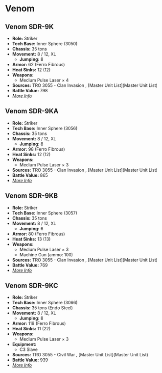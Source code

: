 # Venom 

## Venom SDR-9K 

- **Role:** Striker 
- **Tech Base:** Inner Sphere (3050) 
- **Chassis:** 35 tons 
- **Movement:** 8 / 12, XL 
  - **Jumping:** 8 
- **Armor:** 62 (Ferro Fibrous) 
- **Heat Sinks:** 12 (12) 
- **Weapons:** 
  - Medium Pulse Laser × 4 
- **Sources:** TRO 3055 - Clan Invasion , [Master Unit List](Master Unit List) 
- **Battle Value:** 798 
- [*More Info*](venom/venom_sdr-9k.md) 

## Venom SDR-9KA 

- **Role:** Striker 
- **Tech Base:** Inner Sphere (3056) 
- **Chassis:** 35 tons 
- **Movement:** 8 / 12, XL 
  - **Jumping:** 8 
- **Armor:** 98 (Ferro Fibrous) 
- **Heat Sinks:** 12 (12) 
- **Weapons:** 
  - Medium Pulse Laser × 3 
- **Sources:** TRO 3055 - Clan Invasion , [Master Unit List](Master Unit List) 
- **Battle Value:** 865 
- [*More Info*](venom/venom_sdr-9ka.md) 

## Venom SDR-9KB 

- **Role:** Striker 
- **Tech Base:** Inner Sphere (3057) 
- **Chassis:** 35 tons 
- **Movement:** 8 / 12, XL 
  - **Jumping:** 6 
- **Armor:** 80 (Ferro Fibrous) 
- **Heat Sinks:** 13 (13) 
- **Weapons:** 
  - Medium Pulse Laser × 3 
  - Machine Gun (ammo: 100) 
- **Sources:** TRO 3055 - Clan Invasion , [Master Unit List](Master Unit List) 
- **Battle Value:** 769 
- [*More Info*](venom/venom_sdr-9kb.md) 

## Venom SDR-9KC 

- **Role:** Striker 
- **Tech Base:** Inner Sphere (3066) 
- **Chassis:** 35 tons (Endo Steel) 
- **Movement:** 8 / 12, XL 
  - **Jumping:** 8 
- **Armor:** 119 (Ferro Fibrous) 
- **Heat Sinks:** 11 (22) 
- **Weapons:** 
  - Medium Pulse Laser × 3 
- **Equipment:** 
  - C3 Slave 
- **Sources:** TRO 3055 - Civil War , [Master Unit List](Master Unit List) 
- **Battle Value:** 939 
- [*More Info*](venom/venom_sdr-9kc.md) 

